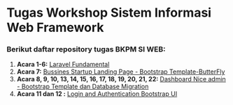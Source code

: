 # Tugas Workshop Sistem Informasi Web Framework

### Berikut daftar repository tugas BKPM SI WEB:

1. **Acara 1-6:** [Laravel Fundamental](https://github.com/IlmanNafi11/TugasBKPM-SM-4)
2. **Acara 7:** [Bussines Startup Landing Page - Bootstrap Template-ButterFly ](https://github.com/IlmanNafi11/Bussines-Landing-Page-ButterFly)
3. **Acara 8, 9, 10, 13, 14, 15, 16, 17, 18, 19, 20, 21, 22:** [Dashboard Nice admin - Bootstrap Template dan Database Migration](https://github.com/IlmanNafi11/Nice-Admin-Dashboard)
4. **Acara 11 dan 12 :** [Login and Authentication Bootstrap UI](https://github.com/IlmanNafi11/login_auth_ui_bootstrap)
